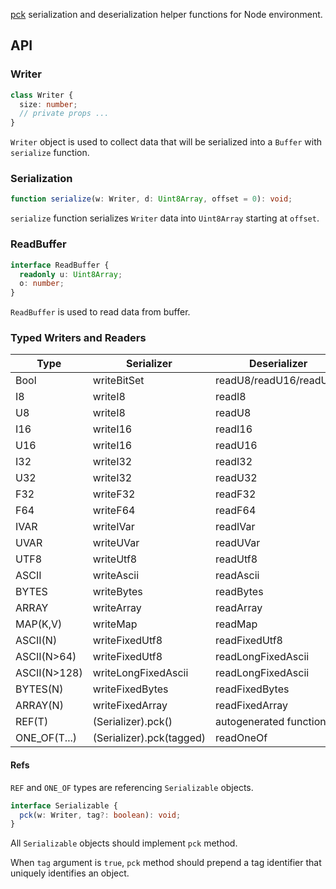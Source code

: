 [pck](https://github.com/localvoid/pck) serialization and deserialization helper functions for Node environment.

## API

### Writer

```ts
class Writer {
  size: number;
  // private props ...
}
```

`Writer` object is used to collect data that will be serialized into a `Buffer` with `serialize` function.

### Serialization

```ts
function serialize(w: Writer, d: Uint8Array, offset = 0): void;
```

`serialize` function serializes `Writer` data into `Uint8Array` starting at `offset`.

### ReadBuffer

```ts
interface ReadBuffer {
  readonly u: Uint8Array;
  o: number;
}
```

`ReadBuffer` is used to read data from buffer.

### Typed Writers and Readers

| Type         | Serializer               | Deserializer            |
| ---          | ---                      | ---                     |
| Bool         | writeBitSet              | readU8/readU16/readU32  |
| I8           | writeI8                  | readI8                  |
| U8           | writeI8                  | readU8                  |
| I16          | writeI16                 | readI16                 |
| U16          | writeI16                 | readU16                 |
| I32          | writeI32                 | readI32                 |
| U32          | writeI32                 | readU32                 |
| F32          | writeF32                 | readF32                 |
| F64          | writeF64                 | readF64                 |
| IVAR         | writeIVar                | readIVar                |
| UVAR         | writeUVar                | readUVar                |
| UTF8         | writeUtf8                | readUtf8                |
| ASCII        | writeAscii               | readAscii               |
| BYTES        | writeBytes               | readBytes               |
| ARRAY        | writeArray               | readArray               |
| MAP(K,V)     | writeMap                 | readMap                 |
| ASCII(N)     | writeFixedUtf8           | readFixedUtf8           |
| ASCII(N>64)  | writeFixedUtf8           | readLongFixedAscii      |
| ASCII(N>128) | writeLongFixedAscii      | readLongFixedAscii      |
| BYTES(N)     | writeFixedBytes          | readFixedBytes          |
| ARRAY(N)     | writeFixedArray          | readFixedArray          |
| REF(T)       | (Serializer).pck()       | autogenerated functions |
| ONE_OF(T...) | (Serializer).pck(tagged) | readOneOf               |

#### Refs

`REF` and `ONE_OF` types are referencing `Serializable` objects.

```ts
interface Serializable {
  pck(w: Writer, tag?: boolean): void;
}
```

All `Serializable` objects should implement `pck` method.

When `tag` argument is `true`, `pck` method should prepend a tag identifier that uniquely identifies an object.
